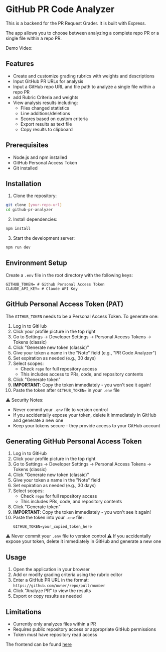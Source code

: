 # GitHub PR Code Analyzer

This is a backend for the PR Request Grader. It is built with Express.

The app allows you to choose between analyzing a complete repo PR or a single file within a repo PR.


Demo Video:

## Features

- Create and customize grading rubrics with weights and descriptions
- Input GitHub PR URLs for analysis
- Input a GitHub repo URL and file path to analyze a single file within a repo PR
- add Rubric Criteria and weights
- View analysis results including:
  - Files changed statistics
  - Line additions/deletions
  - Scores based on custom criteria
  - Export results as text file
  - Copy results to clipboard

## Prerequisites

- Node.js and npm installed
- GitHub Personal Access Token
- Git installed

## Installation

1. Clone the repository:
```bash
git clone [your-repo-url]
cd github-pr-analyzer
```

2. Install dependencies:
```bash
npm install
```

3. Start the development server:
```bash
npm run dev
```

## Environment Setup

Create a `.env` file in the root directory with the following keys:
```
GITHUB_TOKEN= # Github Personal Access Token
CLAUDE_API_KEY= # Claude API Key
```

## GitHub Personal Access Token (PAT)
The `GITHUB_TOKEN` needs to be a Personal Access Token. To generate one:

1. Log in to GitHub
2. Click your profile picture in the top right
3. Go to Settings → Developer Settings → Personal Access Tokens → Tokens (classic)
4. Click "Generate new token (classic)"
5. Give your token a name in the "Note" field (e.g., "PR Code Analyzer")
6. Set expiration as needed (e.g., 30 days)
7. Select scopes:
   - Check `repo` for full repository access
   - This includes access to PRs, code, and repository contents
8. Click "Generate token"
9. **IMPORTANT**: Copy the token immediately - you won't see it again!
10. Paste the token after `GITHUB_TOKEN=` in your `.env` file

⚠️ Security Notes:
- Never commit your `.env` file to version control
- If you accidentally expose your token, delete it immediately in GitHub and generate a new one
- Keep your tokens secure - they provide access to your GitHub account

## Generating GitHub Personal Access Token

1. Log in to GitHub
2. Click your profile picture in the top right
3. Go to Settings → Developer Settings → Personal Access Tokens → Tokens (classic)
4. Click "Generate new token (classic)"
5. Give your token a name in the "Note" field
6. Set expiration as needed (e.g., 30 days)
7. Select scopes:
   - Check `repo` for full repository access
   - This includes PRs, code, and repository contents
8. Click "Generate token"
9. **IMPORTANT**: Copy the token immediately - you won't see it again!
10. Paste the token into your `.env` file:
    ```
    GITHUB_TOKEN=your_copied_token_here
    ```

⚠️ Never commit your `.env` file to version control
⚠️ If you accidentally expose your token, delete it immediately in GitHub and generate a new one

## Usage

1. Open the application in your browser
2. Add or modify grading criteria using the rubric editor
3. Enter a GitHub PR URL in the format: `https://github.com/owner/repo/pull/number`
4. Click "Analyze PR" to view the results
5. Export or copy results as needed



## Limitations

- Currently only analyzes files within a PR
- Requires public repository access or appropriate GitHub permissions
- Token must have repository read access

The frontend can be found [here](https://github.com/jason-s-dev/ai-grader-frontend)
